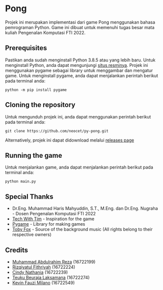 # Pong

Projek ini merupakan implementasi dari game Pong menggunakan bahasa pemrograman Python. Game ini dibuat untuk memenuhi tugas besar mata kuliah Pengenalan Komputasi FTI 2022.

## Prerequisites
Pastikan anda sudah menginstall Python 3.8.5 atau yang lebih baru. Untuk menginstall Python, anda dapat mengunjungi [situs resminya](https://www.python.org/downloads/).
Projek ini menggunakan pygame sebagai library untuk menggambar dan mengatur game. Untuk menginstall pygame, anda dapat menjalankan perintah berikut pada terminal anda:

```python -m pip install pygame```

## Cloning the repository
Untuk mengunduh projek ini, anda dapat menggunakan perintah berikut pada terminal anda:

```git clone https://github.com/neocet/py-pong.git```

Alternatively, projek ini dapat didownload melalui [releases page](https://github.com/neocet/py-pong/releases/tag/v0.2b)


## Running the game
Untuk menjalankan game, anda dapat menjalankan perintah berikut pada terminal anda:

```python main.py```

## Special Thanks
* Dr.Eng. Muhammad Haris Mahyuddin, S.T., M.Eng. dan Dr.Eng. Nugraha - Dosen Pengenalan Komputasi FTI 2022
* [Tech With Tim](https://www.techwithtim.net/) - Inspiration for the game
* [Pygame](https://www.pygame.org/news) - Library for making games
* [Toby Fox](https://tobyfox.bandcamp.com/) - Source of the background music (All rights belong to their respective owners)


## Credits
* [Muhammad Abdulrahim Reza](https://github.com/MarReza) (16722199)
* [Rizqiyatul Fithriyah](https://github.com/rizqiyaaatul)     (16722224)
* [Cindy Nathania](https://github.com/cindynathania)           (16722239)
* [Teuku Beuraja Laksamana](https://github.com/neocet)  (16722274)
* [Kevin Fauzi Milano](https://github.com/kevinfauzim)       (16722549)
